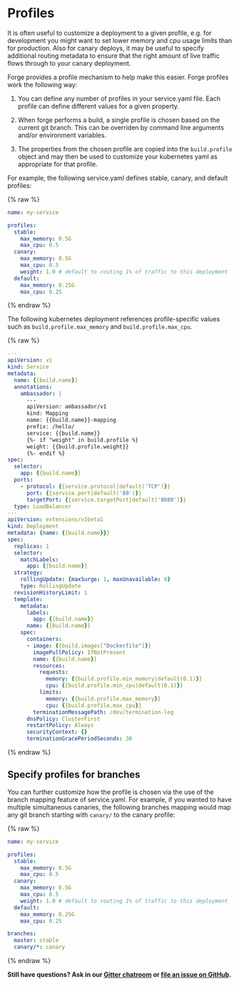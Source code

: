# Profiles

It is often useful to customize a deployment to a given profile,
e.g. for development you might want to set lower memory and cpu usage
limits than for production. Also for canary deploys, it may be useful
to specify additional routing metadata to ensure that the right amount
of live traffic flows through to your canary deployment.

Forge provides a profile mechanism to help make this easier. Forge
profiles work the following way:

1. You can define any number of profiles in your service.yaml
   file. Each profile can define different values for a given
   property.

2. When forge performs a build, a single profile is chosen based on
   the current git branch. This can be overriden by command line
   arguments and/or environment variables.

3. The properties from the chosen profile are copied into the
   `build.profile` object and may then be used to customize your
   kubernetes yaml as appropriate for that profile.

For example, the following service.yaml defines stable, canary, and
default profiles:

{% raw %}
```yaml
name: my-service

profiles:
  stable:
    max_memory: 0.5G
    max_cpu: 0.5
  canary:
    max_memory: 0.5G
    max_cpu: 0.5
    weight: 1.0 # default to routing 1% of traffic to this deployment
  default:
    max_memory: 0.25G
    max_cpu: 0.25
```
{% endraw %}

The following kubernetes deployment references profile-specific values
such as `build.profile.max_memory` and `build.profile.max_cpu`.

{% raw %}
```yaml
---
apiVersion: v1
kind: Service
metadata:
  name: {{build.name}}
  annotations:
    ambassador: |
      ---
      apiVersion: ambassador/v1
      kind: Mapping
      name: {{build.name}}-mapping
      prefix: /hello/
      service: {{build.name}}
      {%- if "weight" in build.profile %}
      weight: {{build.profile.weight}}
      {%- endif %}
spec:
  selector:
    app: {{build.name}}
  ports:
    - protocol: {{service.protocol|default('TCP')}}
      port: {{service.port|default('80')}}
      targetPort: {{service.targetPort|default('8080')}}
  type: LoadBalancer
---
apiVersion: extensions/v1beta1
kind: Deployment
metadata: {name: {{build.name}}}
spec:
  replicas: 1
  selector:
    matchLabels:
      app: {{build.name}}
  strategy:
    rollingUpdate: {maxSurge: 1, maxUnavailable: 0}
    type: RollingUpdate
  revisionHistoryLimit: 1
  template:
    metadata:
      labels:
        app: {{build.name}}
      name: {{build.name}}
    spec:
      containers:
      - image: {{build.images["Dockerfile"]}}
        imagePullPolicy: IfNotPresent
        name: {{build.name}}
        resources:
          requests:
            memory: {{build.profile.min_memory|default(0.1)}}
            cpu: {{build.profile.min_cpu|default(0.1)}}
          limits:
            memory: {{build.profile.max_memory}}
            cpu: {{build.profile.max_cpu}}
        terminationMessagePath: /dev/termination-log
      dnsPolicy: ClusterFirst
      restartPolicy: Always
      securityContext: {}
      terminationGracePeriodSeconds: 30
```
{% endraw %}

## Specify profiles for branches

You can further customize how the profile is chosen via the use of the
branch mapping feature of service.yaml. For example, if you wanted to
have multiple simultaneous canaries, the following branches mapping
would map any git branch starting with `canary/` to the canary
profile:

{% raw %}
```yaml
name: my-service

profiles:
  stable:
    max_memory: 0.5G
    max_cpu: 0.5
  canary:
    max_memory: 0.5G
    max_cpu: 0.5
    weight: 1.0 # default to routing 1% of traffic to this deployment
  default:
    max_memory: 0.25G
    max_cpu: 0.25

branches:
  master: stable
  canary/*: canary
```
{% endraw %}

**Still have questions? Ask in our [Gitter chatroom](https://gitter.im/datawire/forge) or [file an issue on GitHub](https://github.com/datawire/forge/issues/new).**

